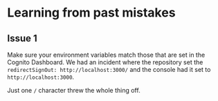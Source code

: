 # Learning from past mistakes
## Issue 1
Make sure your environment variables match those that are set in the Cognito Dashboard. We had an incident where
the repository set the `redirectSignOut: http://localhost:3000/` and the console had it set to `http://localhost:3000`.

Just one `/` character threw the whole thing off.